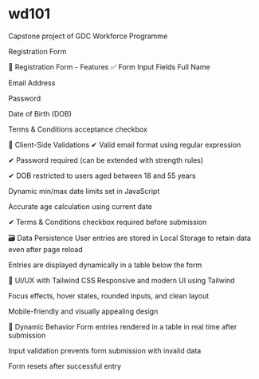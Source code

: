 # wd101

Capstone project of GDC Workforce Programme 

Registration Form

🔐 Registration Form - Features
✅ Form Input Fields
Full Name

Email Address

Password

Date of Birth (DOB)

Terms & Conditions acceptance checkbox

🧠 Client-Side Validations
✔ Valid email format using regular expression

✔ Password required (can be extended with strength rules)

✔ DOB restricted to users aged between 18 and 55 years

Dynamic min/max date limits set in JavaScript

Accurate age calculation using current date

✔ Terms & Conditions checkbox required before submission

🗃️ Data Persistence
User entries are stored in Local Storage to retain data even after page reload

Entries are displayed dynamically in a table below the form

🎨 UI/UX with Tailwind CSS
Responsive and modern UI using Tailwind

Focus effects, hover states, rounded inputs, and clean layout

Mobile-friendly and visually appealing design

🔄 Dynamic Behavior
Form entries rendered in a table in real time after submission

Input validation prevents form submission with invalid data

Form resets after successful entry



